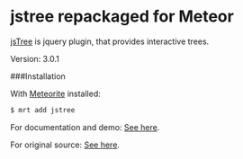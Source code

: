 jstree repackaged for Meteor
======

<a href="http://www.jstree.com/">jsTree</a> is jquery plugin, that provides interactive trees.

Version: 3.0.1

###Installation

With [Meteorite](https://github.com/oortcloud/meteorite) installed:

```sh 
$ mrt add jstree
```

For documentation and demo: [See here](http://www.jstree.com/demo/).

For original source: [See here](https://github.com/vakata/jstree).
